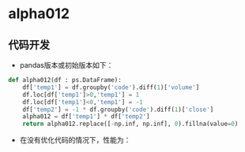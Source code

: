 # alpha012
## 代码开发
- pandas版本或初始版本如下：
```python
def alpha012(df : ps.DataFrame):
    df['temp1'] = df.groupby('code').diff(1)['volume']
    df.loc[df['temp1']>0,'temp1'] = 1
    df.loc[df['temp1']<0,'temp1'] = -1
    df['temp2'] = -1 * df.groupby('code').diff(1)['close']
    alpha012 = df['temp1'] * df['temp2']
    return alpha012.replace([-np.inf, np.inf], 0).fillna(value=0)
```
- 在没有优化代码的情况下，性能为：
